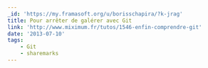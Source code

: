 ```yaml
---
_id: 'https://my.framasoft.org/u/borisschapira/?k-jrag'
title: Pour arrêter de galérer avec Git
link: 'http://www.miximum.fr/tutos/1546-enfin-comprendre-git'
date: '2013-07-10'
tags:
    - Git
    - sharemarks
---
```


<div class="markdown"><p></p></div>
